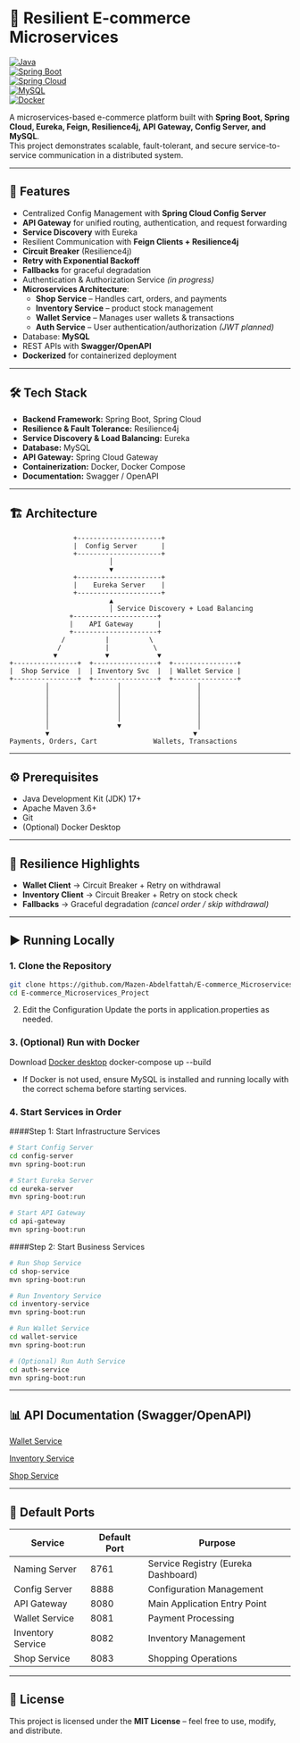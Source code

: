 # 🛒 Resilient E-commerce Microservices

[![Java](https://img.shields.io/badge/Java-17-blue?logo=java&logoColor=white)](https://www.oracle.com/java/)  
[![Spring Boot](https://img.shields.io/badge/Spring%20Boot-3.x-brightgreen?logo=springboot&logoColor=white)](https://spring.io/projects/spring-boot)  
[![Spring Cloud](https://img.shields.io/badge/Spring%20Cloud-2023.x-green?logo=spring&logoColor=white)](https://spring.io/projects/spring-cloud)  
[![MySQL](https://img.shields.io/badge/MySQL-8.x-blue?logo=mysql&logoColor=white)](https://www.mysql.com/)  
[![Docker](https://img.shields.io/badge/Docker-Containerized-blue?logo=docker&logoColor=white)](https://www.docker.com/)  

A microservices-based e-commerce platform built with **Spring Boot, Spring Cloud, Eureka, Feign, Resilience4j, API Gateway, Config Server, and MySQL**.  
This project demonstrates scalable, fault-tolerant, and secure service-to-service communication in a distributed system.

---

## 🚀 Features

- Centralized Config Management with **Spring Cloud Config Server**
- **API Gateway** for unified routing, authentication, and request forwarding
- **Service Discovery** with Eureka
- Resilient Communication with **Feign Clients + Resilience4j**
- **Circuit Breaker** (Resilience4j)
- **Retry with Exponential Backoff**
- **Fallbacks** for graceful degradation
- Authentication & Authorization Service *(in progress)*
- **Microservices Architecture**:
  - **Shop Service** – Handles cart, orders, and payments
  - **Inventory Service** – product stock management
  - **Wallet Service** – Manages user wallets & transactions
  - **Auth Service** – User authentication/authorization *(JWT planned)*
- Database: **MySQL**
- REST APIs with **Swagger/OpenAPI**
- **Dockerized** for containerized deployment

---

## 🛠 Tech Stack
- **Backend Framework:** Spring Boot, Spring Cloud
- **Resilience & Fault Tolerance:** Resilience4j
- **Service Discovery & Load Balancing:** Eureka
- **Database:** MySQL
- **API Gateway:** Spring Cloud Gateway
- **Containerization:** Docker, Docker Compose
- **Documentation:** Swagger / OpenAPI


---

## 🏗️ Architecture
                    +---------------------+
                    |  Config Server      |
                    +---------------------+
                             │
                             ▼
                    +---------------------+
                    |    Eureka Server    |
                    +---------------------+
                             ▲
                             │ Service Discovery + Load Balancing
                   +---------------------+
                   |    API Gateway      |
                   +---------------------+
                 /          |          \
                /           |           \
               ▼            ▼            ▼
    +----------------+  +----------------+  +----------------+
    |  Shop Service  |  | Inventory Svc  |  | Wallet Service |
    +----------------+  +----------------+  +----------------+
             │                 │                   │
             │                 │                   │
             │                 │                   │
             │                 │                   │
             │                 │                   │
             │                 ▼                   │
             ▼                                    ▼
    Payments, Orders, Cart              Wallets, Transactions


---

## ⚙️ Prerequisites
- Java Development Kit (JDK) 17+
- Apache Maven 3.6+
- Git
- (Optional) Docker Desktop

---

## 🔐 Resilience Highlights

- **Wallet Client** → Circuit Breaker + Retry on withdrawal  
- **Inventory Client** → Circuit Breaker + Retry on stock check  
- **Fallbacks** → Graceful degradation *(cancel order / skip withdrawal)*  

---

## ▶️ Running Locally

### 1. Clone the Repository
```bash
git clone https://github.com/Mazen-Abdelfattah/E-commerce_Microservices_Project.git
cd E-commerce_Microservices_Project
```
2. Edit the Configuration
Update the ports in application.properties as needed.

### 3. (Optional) Run with Docker
Download [Docker desktop]((https://www.docker.com/products/docker-desktop/))
docker-compose up --build
- If Docker is not used, ensure MySQL is installed and running locally with the correct schema before starting services.

### 4. Start Services in Order
####Step 1: Start Infrastructure Services
```bash
# Start Config Server
cd config-server
mvn spring-boot:run

# Start Eureka Server
cd eureka-server
mvn spring-boot:run

# Start API Gateway
cd api-gateway
mvn spring-boot:run
```
####Step 2: Start Business Services
```bash
# Run Shop Service
cd shop-service
mvn spring-boot:run

# Run Inventory Service
cd inventory-service
mvn spring-boot:run

# Run Wallet Service
cd wallet-service
mvn spring-boot:run

# (Optional) Run Auth Service
cd auth-service
mvn spring-boot:run
```
---

## 📊 API Documentation (Swagger/OpenAPI)

[Wallet Service](http://localhost:8081/swagger-ui/index.html#/)

[Inventory Service](http://localhost:8082/swagger-ui/index.html#/)

[Shop Service](http://localhost:8083/swagger-ui/index.html#/)

---

## 🔌 Default Ports

| Service          | Default Port | Purpose                               |
|------------------|--------------|---------------------------------------|
| Naming Server    | 8761         | Service Registry (Eureka Dashboard)   |
| Config Server    | 8888         | Configuration Management              |
| API Gateway      | 8080         | Main Application Entry Point          |
| Wallet Service   | 8081         | Payment Processing                    |
| Inventory Service| 8082         | Inventory Management                  |
| Shop Service     | 8083         | Shopping Operations                   |

---

## 📄 License

This project is licensed under the **MIT License** – feel free to use, modify, and distribute.
